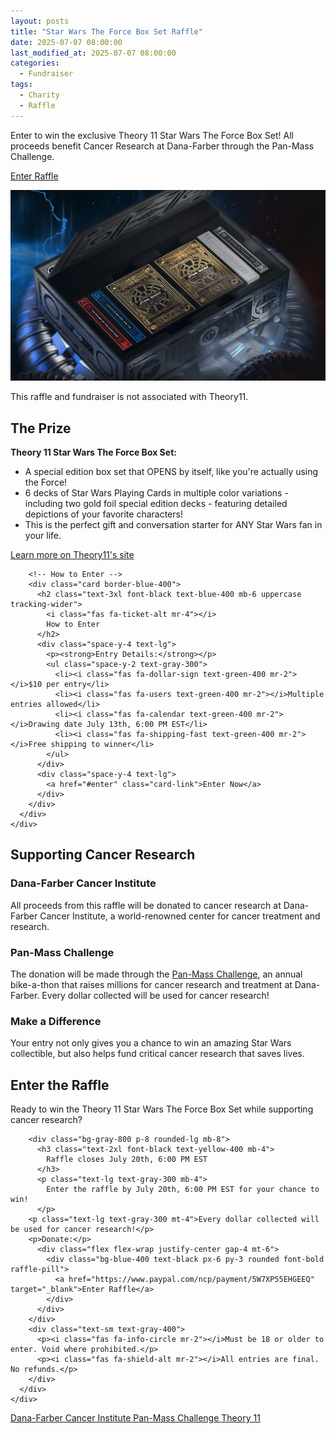 ```yaml
---
layout: posts
title: "Star Wars The Force Box Set Raffle"
date: 2025-07-07 08:00:00
last_modified_at: 2025-07-07 08:00:00
categories:
  - Fundraiser
tags:
  - Charity
  - Raffle
---
```


<style>
.card:hover {
  transform: none !important;
}
</style>

<div class="min-h-screen bg-black text-white font-mono relative overflow-hidden">
  <!-- Hero Section -->
  <section class="relative py-16 bg-gradient-to-b from-red-900 to-black">
    <div class="max-w-6xl mx-auto px-6 text-center">
      <div class="mb-8">
        <p class="text-xl text-gray-300 mb-8 max-w-3xl mx-auto">
          Enter to win the exclusive Theory 11 Star Wars The Force Box Set! 
          All proceeds benefit Cancer Research at Dana-Farber through the Pan-Mass Challenge.
        </p>
      </div>
      <p><a href="#enter">Enter Raffle</a></p>
      <!-- Prize Image Placeholder -->
      <div class="bg-gray-800 rounded-lg p-8 mb-8 max-w-2xl mx-auto">
        <div class="text-gray-400 text-lg mb-4">
          <p><img src="/assets/theory11_force_set.png" alt="Theory11 Star Wars Force Box Set Raffle" class="w-full h-auto max-w-full" /></p>
          <p>This raffle and fundraiser is not associated with Theory11.</p>
        </div>
      </div>
    </div>
  </section>

  <!-- Raffle Details -->
  <section class="py-16">
    <div class="max-w-6xl mx-auto px-6">
      <div class="grid grid-cols-1 md:grid-cols-2 gap-12">
        <!-- Prize Details -->
        <div class="card border-yellow-400">
          <h2 class="text-3xl font-black text-yellow-400 mb-6 uppercase tracking-wider">
            <i class="fas fa-star mr-4"></i>
            The Prize
          </h2>
          <div class="space-y-4 text-lg">
            <p><strong>Theory 11 Star Wars The Force Box Set:</strong></p>
            <ul class="space-y-2 text-gray-300">
              <li><i class="fas fa-check text-green-400 mr-2"></i>A special edition box set that OPENS by itself, like you're actually using the Force!</li>
              <li><i class="fas fa-check text-green-400 mr-2"></i>6 decks of Star Wars Playing Cards in multiple color variations - including two gold foil special edition decks - featuring detailed depictions of your favorite characters!</li>
              <li><i class="fas fa-check text-green-400 mr-2"></i>This is the perfect gift and conversation starter for ANY Star Wars fan in your life.

</li>
            </ul>
              <a href="https://store.theory11.com/products/star-wars-box-set" target="_blank" class="card-link">Learn more on Theory11's site</a>
          </div>
        </div>

        <!-- How to Enter -->
        <div class="card border-blue-400">
          <h2 class="text-3xl font-black text-blue-400 mb-6 uppercase tracking-wider">
            <i class="fas fa-ticket-alt mr-4"></i>
            How to Enter
          </h2>
          <div class="space-y-4 text-lg">
            <p><strong>Entry Details:</strong></p>
            <ul class="space-y-2 text-gray-300">
              <li><i class="fas fa-dollar-sign text-green-400 mr-2"></i>$10 per entry</li>
              <li><i class="fas fa-users text-green-400 mr-2"></i>Multiple entries allowed</li>
              <li><i class="fas fa-calendar text-green-400 mr-2"></i>Drawing date July 13th, 6:00 PM EST</li>
              <li><i class="fas fa-shipping-fast text-green-400 mr-2"></i>Free shipping to winner</li>
            </ul>
          </div>
          <div class="space-y-4 text-lg">
            <a href="#enter" class="card-link">Enter Now</a>
          </div>
        </div>
      </div>
    </div>
  </section>

  <!-- Charity Section -->
  <section class="py-16">
    <div class="max-w-6xl mx-auto px-6 text-center">
      <h2 class="text-4xl font-black text-white mb-8 uppercase tracking-wider">
        <i class="fas fa-heart mr-4 text-red-400"></i>
        Supporting Cancer Research
      </h2>
      <div class="grid grid-cols-1 md:grid-cols-2 gap-8 mb-8">
        <div class="card border-red-400">
          <h3 class="text-2xl font-black text-red-400 mb-4 uppercase">
            <i class="fas fa-hospital mr-2"></i>
            Dana-Farber Cancer Institute
          </h3>
          <p class="text-gray-300">
            All proceeds from this raffle will be donated to cancer research at Dana-Farber Cancer Institute, 
            a world-renowned center for cancer treatment and research.
          </p>
        </div>
        <div class="card border-yellow-400">
          <h3 class="text-2xl font-black text-yellow-400 mb-4 uppercase">
            <i class="fas fa-bicycle mr-2"></i>
            Pan-Mass Challenge
          </h3>
          <p class="text-gray-300">
            The donation will be made through the <a href="https://profile.pmc.org/DL0297" target="_blank" class="card-link">Pan-Mass Challenge</a>, an annual bike-a-thon that raises 
            millions for cancer research and treatment at Dana-Farber. Every dollar collected will be used for cancer research!
          </p>
        </div>
        <div class="card border-blue-400">
        <h3 class="text-2xl font-black mb-4 uppercase">
          <i class="fas fa-star mr-2"></i>
          Make a Difference
        </h3>
        <p class="text-lg mb-6">
          Your entry not only gives you a chance to win an amazing Star Wars collectible, 
          but also helps fund critical cancer research that saves lives.
        </p>
        </div>
        </div>
    </div>
    </section>

  <!-- Entry Form -->
  <section class="py-16">
    <div class="max-w-4xl mx-auto px-6">
      <div class="card border-blue-400 text-center">
        <h2 class="text-4xl font-black text-blue-400 mb-8 uppercase tracking-wider">
          <i class="fas fa-ticket-alt mr-4"></i><a name="enter"></a>
          Enter the Raffle
        </h2>
        <p class="text-xl text-gray-300 mb-8">
          Ready to win the Theory 11 Star Wars The Force Box Set while supporting cancer research?
        </p>
        
        <div class="bg-gray-800 p-8 rounded-lg mb-8">
          <h3 class="text-2xl font-black text-yellow-400 mb-4">
            Raffle closes July 20th, 6:00 PM EST
          </h3>
          <p class="text-lg text-gray-300 mb-4">
            Enter the raffle by July 20th, 6:00 PM EST for your chance to win!
          </p>
        <p class="text-lg text-gray-300 mt-4">Every dollar collected will be used for cancer research!</p>
        <p>Donate:</p>
          <div class="flex flex-wrap justify-center gap-4 mt-6">
            <div class="bg-blue-400 text-black px-6 py-3 rounded font-bold raffle-pill">
              <a href="https://www.paypal.com/ncp/payment/5W7XP55EHGEEQ" target="_blank">Enter Raffle</a>
            </div>
          </div>
        </div>
        <div class="text-sm text-gray-400">
          <p><i class="fas fa-info-circle mr-2"></i>Must be 18 or older to enter. Void where prohibited.</p>
          <p><i class="fas fa-shield-alt mr-2"></i>All entries are final. No refunds.</p>
        </div>
      </div>
    </div>
  </section>

  <!-- Footer -->
  <section class="py-8 bg-gray-900">
    <div class="max-w-6xl mx-auto px-6 text-center mt-4">
      <div class="flex flex-wrap justify-center gap-6 mb-4">
        <a href="https://www.dana-farber.org/" target="_blank" rel="noopener noreferrer" class="text-blue-400 hover:text-white transition-colors">
          <i class="fas fa-hospital mr-2"></i>Dana-Farber Cancer Institute
        </a>
        <a href="https://www.pmc.org/" target="_blank" rel="noopener noreferrer" class="text-green-400 hover:text-white transition-colors">
          <i class="fas fa-bicycle mr-2"></i>Pan-Mass Challenge
        </a>
        <a href="https://theory11.com/" target="_blank" rel="noopener noreferrer" class="text-yellow-400 hover:text-white transition-colors">
          <i class="fas fa-star mr-2"></i>Theory 11
        </a>
      </div>
    </div>
  </section>
</div> 